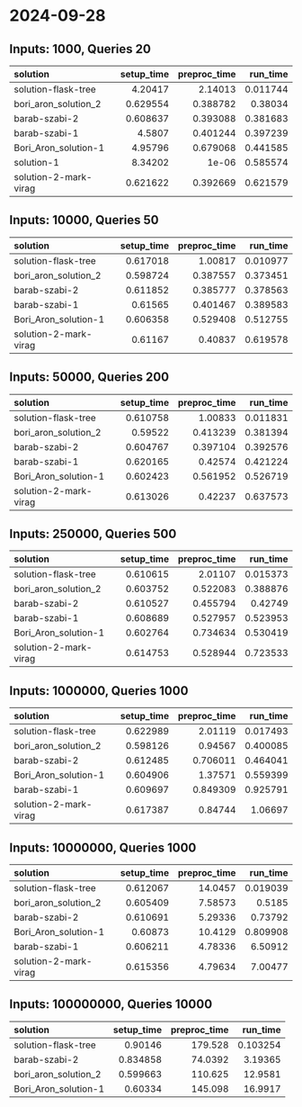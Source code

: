 # 2024-09-28

## Inputs: 1000, Queries 20

| solution              |   setup_time |   preproc_time |   run_time |
|:----------------------|-------------:|---------------:|-----------:|
| solution-flask-tree   |     4.20417  |       2.14013  |   0.011744 |
| bori_aron_solution_2  |     0.629554 |       0.388782 |   0.38034  |
| barab-szabi-2         |     0.608637 |       0.393088 |   0.381683 |
| barab-szabi-1         |     4.5807   |       0.401244 |   0.397239 |
| Bori_Aron_solution-1  |     4.95796  |       0.679068 |   0.441585 |
| solution-1            |     8.34202  |       1e-06    |   0.585574 |
| solution-2-mark-virag |     0.621622 |       0.392669 |   0.621579 |

## Inputs: 10000, Queries 50

| solution              |   setup_time |   preproc_time |   run_time |
|:----------------------|-------------:|---------------:|-----------:|
| solution-flask-tree   |     0.617018 |       1.00817  |   0.010977 |
| bori_aron_solution_2  |     0.598724 |       0.387557 |   0.373451 |
| barab-szabi-2         |     0.611852 |       0.385777 |   0.378563 |
| barab-szabi-1         |     0.61565  |       0.401467 |   0.389583 |
| Bori_Aron_solution-1  |     0.606358 |       0.529408 |   0.512755 |
| solution-2-mark-virag |     0.61167  |       0.40837  |   0.619578 |

## Inputs: 50000, Queries 200

| solution              |   setup_time |   preproc_time |   run_time |
|:----------------------|-------------:|---------------:|-----------:|
| solution-flask-tree   |     0.610758 |       1.00833  |   0.011831 |
| bori_aron_solution_2  |     0.59522  |       0.413239 |   0.381394 |
| barab-szabi-2         |     0.604767 |       0.397104 |   0.392576 |
| barab-szabi-1         |     0.620165 |       0.42574  |   0.421224 |
| Bori_Aron_solution-1  |     0.602423 |       0.561952 |   0.526719 |
| solution-2-mark-virag |     0.613026 |       0.42237  |   0.637573 |

## Inputs: 250000, Queries 500

| solution              |   setup_time |   preproc_time |   run_time |
|:----------------------|-------------:|---------------:|-----------:|
| solution-flask-tree   |     0.610615 |       2.01107  |   0.015373 |
| bori_aron_solution_2  |     0.603752 |       0.522083 |   0.388876 |
| barab-szabi-2         |     0.610527 |       0.455794 |   0.42749  |
| barab-szabi-1         |     0.608689 |       0.527957 |   0.523953 |
| Bori_Aron_solution-1  |     0.602764 |       0.734634 |   0.530419 |
| solution-2-mark-virag |     0.614753 |       0.528944 |   0.723533 |

## Inputs: 1000000, Queries 1000

| solution              |   setup_time |   preproc_time |   run_time |
|:----------------------|-------------:|---------------:|-----------:|
| solution-flask-tree   |     0.622989 |       2.01119  |   0.017493 |
| bori_aron_solution_2  |     0.598126 |       0.94567  |   0.400085 |
| barab-szabi-2         |     0.612485 |       0.706011 |   0.464041 |
| Bori_Aron_solution-1  |     0.604906 |       1.37571  |   0.559399 |
| barab-szabi-1         |     0.609697 |       0.849309 |   0.925791 |
| solution-2-mark-virag |     0.617387 |       0.84744  |   1.06697  |

## Inputs: 10000000, Queries 1000

| solution              |   setup_time |   preproc_time |   run_time |
|:----------------------|-------------:|---------------:|-----------:|
| solution-flask-tree   |     0.612067 |       14.0457  |   0.019039 |
| bori_aron_solution_2  |     0.605409 |        7.58573 |   0.5185   |
| barab-szabi-2         |     0.610691 |        5.29336 |   0.73792  |
| Bori_Aron_solution-1  |     0.60873  |       10.4129  |   0.809908 |
| barab-szabi-1         |     0.606211 |        4.78336 |   6.50912  |
| solution-2-mark-virag |     0.615356 |        4.79634 |   7.00477  |

## Inputs: 100000000, Queries 10000

| solution             |   setup_time |   preproc_time |   run_time |
|:---------------------|-------------:|---------------:|-----------:|
| solution-flask-tree  |     0.90146  |       179.528  |   0.103254 |
| barab-szabi-2        |     0.834858 |        74.0392 |   3.19365  |
| bori_aron_solution_2 |     0.599663 |       110.625  |  12.9581   |
| Bori_Aron_solution-1 |     0.60334  |       145.098  |  16.9917   |